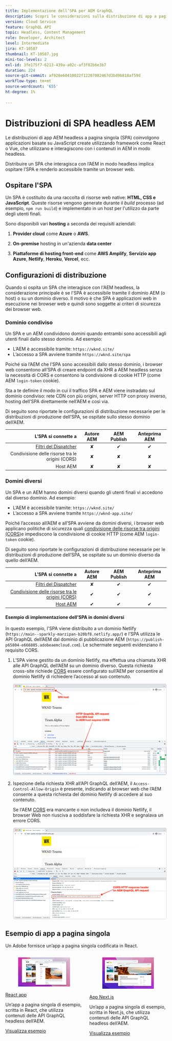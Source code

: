 ```yaml
---
title: Implementazione dell’SPA per AEM GraphQL
description: Scopri le considerazioni sulla distribuzione di app a pagina singola (SPA) AEM headless.
version: Cloud Service
feature: GraphQL API
topic: Headless, Content Management
role: Developer, Architect
level: Intermediate
jira: KT-10587
thumbnail: KT-10587.jpg
mini-toc-levels: 2
exl-id: 3fe175f7-6213-439a-a02c-af3f82b6e3b7
duration: 224
source-git-commit: af928e60410022f12207082467d3bd9b818af59d
workflow-type: tm+mt
source-wordcount: '655'
ht-degree: 1%

---
```


# Distribuzioni di SPA headless AEM

Le distribuzioni di app AEM headless a pagina singola (SPA) coinvolgono applicazioni basate su JavaScript create utilizzando framework come React o Vue, che utilizzano e interagiscono con i contenuti in AEM in modo headless.

Distribuire un SPA che interagisca con l’AEM in modo headless implica ospitare l’SPA e renderlo accessibile tramite un browser web.

## Ospitare l&#39;SPA

Un SPA è costituito da una raccolta di risorse web native: **HTML, CSS e JavaScript**. Queste risorse vengono generate durante il _build_ processo (ad esempio, `npm run build`) e implementato in un host per l&#39;utilizzo da parte degli utenti finali.

Sono disponibili vari **hosting** a seconda dei requisiti aziendali:

1. **Provider cloud** come **Azure** o **AWS**.

2. **On-premise** hosting in un&#39;azienda **data center**

3. **Piattaforme di hosting front-end** come **AWS Amplify**, **Servizio app Azure**, **Netlify**, **Heroku**, **Vercel**, ecc.

## Configurazioni di distribuzione

Quando si ospita un SPA che interagisce con l&#39;AEM headless, la considerazione principale è se l&#39;SPA è accessibile tramite il dominio AEM (o host) o su un dominio diverso.  Il motivo è che SPA è applicazioni web in esecuzione nei browser web e quindi sono soggette ai criteri di sicurezza dei browser web.

### Dominio condiviso

Un SPA e un AEM condividono domini quando entrambi sono accessibili agli utenti finali dallo stesso dominio. Ad esempio:

+ L’AEM è accessibile tramite: `https://wknd.site/`
+ L’accesso a SPA avviene tramite `https://wknd.site/spa`

Poiché sia l’AEM che l’SPA sono accessibili dallo stesso dominio, i browser web consentono all’SPA di creare endpoint da XHR a AEM headless senza la necessità di CORS e consentono la condivisione di cookie HTTP (come AEM `login-token` cookie).

Sta a te definire il modo in cui il traffico SPA e AEM viene instradato sul dominio condiviso: rete CDN con più origini, server HTTP con proxy inverso, hosting dell’SPA direttamente nell’AEM e così via.

Di seguito sono riportate le configurazioni di distribuzione necessarie per le distribuzioni di produzione dell’SPA, se ospitate sullo stesso dominio dell’AEM.

| L’SPA si connette a | Autore AEM | AEM Publish | Anteprima AEM |
|---------------------------------------------------:|:----------:|:-----------:|:-----------:|
| [Filtri del Dispatcher](./configurations/dispatcher-filters.md) | ✘ | ✔ | ✔ |
| Condivisione delle risorse tra le origini (CORS) | ✘ | ✘ | ✘ |
| Host AEM | ✘ | ✘ | ✘ |

### Domini diversi

Un SPA e un AEM hanno domini diversi quando gli utenti finali vi accedono dal diverso dominio. Ad esempio:

+ L’AEM è accessibile tramite: `https://wknd.site/`
+ L’accesso a SPA avviene tramite `https://wknd-app.site/`

Poiché l’accesso all’AEM e all’SPA avviene da domini diversi, i browser web applicano politiche di sicurezza quali [condivisione delle risorse tra origini (CORS)](./configurations/cors.md)e impediscono la condivisione di cookie HTTP (come AEM `login-token` cookie).

Di seguito sono riportate le configurazioni di distribuzione necessarie per le distribuzioni di produzione dell’SPA, se ospitate su un dominio diverso da quello dell’AEM.

| L’SPA si connette a | Autore AEM | AEM Publish | Anteprima AEM |
|---------------------------------------------------:|:----------:|:-----------:|:-----------:|
| [Filtri del Dispatcher](./configurations/dispatcher-filters.md) | ✘ | ✔ | ✔ |
| [Condivisione delle risorse tra le origini (CORS)](./configurations/cors.md) | ✔ | ✔ | ✔ |
| [Host AEM](./configurations/aem-hosts.md) | ✔ | ✔ | ✔ |

#### Esempio di implementazione dell’SPA in domini diversi

In questo esempio, l&#39;SPA viene distribuito a un dominio Netlify (`https://main--sparkly-marzipan-b20bf8.netlify.app/`) e l’SPA utilizza le API GraphQL dell’AEM dal dominio di pubblicazione AEM (`https://publish-p65804-e666805.adobeaemcloud.com`). Le schermate seguenti evidenziano il requisito CORS.

1. L’SPA viene gestito da un dominio Netlify, ma effettua una chiamata XHR alle API GraphQL dell’AEM su un dominio diverso. Questa richiesta cross-site richiede [CORS](./configurations/cors.md) essere configurato sull’AEM per consentire al dominio Netlify di richiedere l’accesso al suo contenuto.

   ![Richiesta SPA trasmessa da SPA e da host AEM ](assets/spa/cors-requirement.png)

2. Ispezione della richiesta XHR all’API GraphQL dell’AEM, il `Access-Control-Allow-Origin` è presente, indicando al browser web che l’AEM consente a questa richiesta del dominio Netlify di accedere al suo contenuto.

   Se l&#39;AEM [CORS](./configurations/cors.md) era mancante o non includeva il dominio Netlify, il browser Web non riusciva a soddisfare la richiesta XHR e segnalava un errore CORS.

   ![Intestazione di risposta CORS AEM GraphQL API](assets/spa/cors-response-headers.png)

## Esempio di app a pagina singola

Un Adobe fornisce un’app a pagina singola codificata in React.

<div class="columns is-multiline">
<!-- React app -->
<div class="column is-half-tablet is-half-desktop is-one-third-widescreen" aria-label="React app" tabindex="0">
   <div class="card">
       <div class="card-image">
           <figure class="image is-16by9">
               <a href="../example-apps/react-app.md" title="React app" tabindex="-1">
                   <img class="is-bordered-r-small" src="../example-apps/assets/react-app/react-app-card.png" alt="React app">
               </a>
           </figure>
       </div>
       <div class="card-content is-padded-small">
           <div class="content">
               <p class="headline is-size-6 has-text-weight-bold"><a href="../example-apps/react-app.md" title="React app">React app</a></p>
               <p class="is-size-6">Un’app a pagina singola di esempio, scritta in React, che utilizza contenuti delle API GraphQL headless dell’AEM.</p>
               <a href="../example-apps/react-app.md" class="spectrum-Button spectrum-Button--outline spectrum-Button--primary spectrum-Button--sizeM">
                   <span class="spectrum-Button-label has-no-wrap has-text-weight-bold">Visualizza esempio</span>
               </a>
           </div>
       </div>
   </div>
</div>
<!-- Next.js app -->
<div class="column is-half-tablet is-half-desktop is-one-third-widescreen" aria-label="Next.js app" tabindex="0">
   <div class="card">
       <div class="card-image">
           <figure class="image is-16by9">
               <a href="../example-apps/next-js.md" title="App Next.js" tabindex="-1">
                   <img class="is-bordered-r-small" src="../example-apps/assets/next-js/next-js-card.png" alt="App Next.js">
               </a>
           </figure>
       </div>
       <div class="card-content is-padded-small">
           <div class="content">
               <p class="headline is-size-6 has-text-weight-bold"><a href="../example-apps/next-js.md" title="App Next.js">App Next.js</a></p>
               <p class="is-size-6">Un’app a pagina singola di esempio, scritta in Next.js, che utilizza contenuti delle API GraphQL headless dell’AEM.</p>
               <a href="../example-apps/next-js.md" class="spectrum-Button spectrum-Button--outline spectrum-Button--primary spectrum-Button--sizeM">
                   <span class="spectrum-Button-label has-no-wrap has-text-weight-bold">Visualizza esempio</span>
               </a>
           </div>
       </div>
   </div>
</div>
</div>
